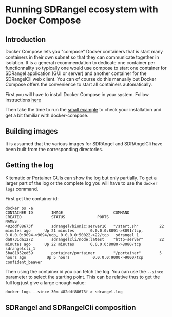 <h1>Running SDRangel ecosystem with Docker Compose</h1>

<h2>Introduction</h2>

Docker Compose lets you "compose" Docker containers that is start many containers in their own subnet so that they can communicate together in isolation. It is a general recommendation to dedicate one container per functionnality so typically one would use compose to start one container for SDRangel application (GUI or server) and another container for the SDRangelCli web client. You can of course do this manually but Docker Compose offers the convenience to start all containers automatically.

First you will have to install Docker Compose in your system. Follow instructions [here](https://docs.docker.com/compose/install/)

Then take the time to run the [small example](https://docs.docker.com/compose/gettingstarted/) to check your installation and get a bit familiar with docker-compose.

<h2>Building images</h2>

It is assumed that the various images for SDRAngel and SDRAngelCli have been built from the corresponding directories.

<h2>Getting the log</h2>

Kitematic or Portainer GUIs can show the log but only partially. To get a larger part of the log or the complete log you will have to use the `docker logs` command.

First get the container id:
<pre><code>docker ps -a
CONTAINER ID        IMAGE                      COMMAND             CREATED             STATUS              PORTS                                                                   NAMES
482ddf88673f        sdrangel/bionic:server16   "/start.sh"         22 minutes ago      Up 21 minutes       0.0.0.0:8091->8091/tcp, 0.0.0.0:9094->9094/udp, 0.0.0.0:50022->22/tcp   sdrangel_1
da8731da1272        sdrangelcli/node:latest    "http-server"       22 minutes ago      Up 22 minutes       0.0.0.0:8080->8080/tcp                                                  sdrangelcli_1
5ba81852ed59        portainer/portainer        "/portainer"        5 hours ago         Up 5 hours          0.0.0.0:9000->9000/tcp                                                  confident_beaver
</code></pre>

Then using the container id you can fetch the log. You can use the `--since` parameter to select the starting point. This can be relative thus to get the full log just give a large enough value:

<pre><code>docker logs --since 30m 482ddf88673f > sdrangel.log</code></pre>

<h2>SDRangel and SDRangelCli composition</h2>


